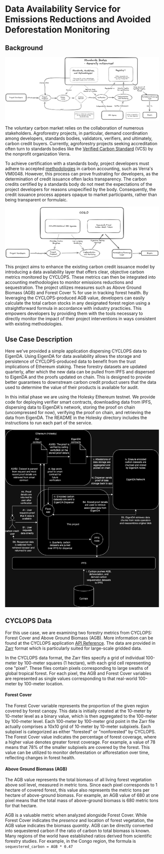 <!-- # EigenDA Exploration -->
# Data Availability Service for Emissions Reductions and Avoided Deforestation Monitoring	

## Background

![market_diagram](models/current_model.png)

The voluntary carbon market relies on the collaboration of numerous stakeholders. Agroforestry projects, in particular, demand coordination among developers, standards bodies, validators, verifiers, and ultimately, carbon credit buyers. Currently, agroforestry projects seeking accreditation often turn to standards bodies like the [Verified Carbon Standard](https://verra.org/programs/verified-carbon-standard/) (VCS) by the nonprofit organization Verra.

To achieve certification with a standards body, project developers must adhere to accepted [methodologies](https://verra.org/methodologies-main/#vcs-program-methodologies) in carbon accounting, such as Verra's VM0048. However, this process can prove frustrating for developers, as the determination of credit issuance often lacks transparency. The carbon credits certified by a standards body do not meet the expectations of the project developers for reasons unspecified by the body. Consequently, the credit issuance process appears opaque to market participants, rather than being transparent or formulaic.

![co2.0_diagram](models/CO2_0_model.png)

This project aims to enhance the existing carbon credit issuance model by introducing a data availability layer that offers clear, objective carbon metrics monitored by CYCLOPS. These metrics can then be integrated into accounting methodologies to monitor emissions reductions and sequestration. The project utilizes measures such as Above Ground Biomass (AGB) and Forest Cover % for use in tracking forest health. By leveraging the CYCLOPS-produced AGB value, developers can easily calculate the total carbon stocks in any designated forest region using a straightforward formula in accordance with industry practicies. This empowers developers by providing them with the tools necessary to directly monitor the impact of their project interventions in ways consistent with existing methodologies.

## Use Case Description

Here we've provided a simple application dispersing CYCLOPS data to EigenDA. Using EigenDA for data availability allows the storage and persistence of CYCLOPS-produced data to benefit from the trust implications of Ethereum staking. These forestry datasets are updated quarterly, after which the new data can be pulled from IPFS and dispersed to EigenDA and the proofs updated on chain. This is designed to provide better guarantees to downstream carbon credit product users that the data used to determine the value of their products is available for audit.

In this initial phase we are using the Holesky Ethereum testnet. We provide code for deploying verifier smart contracts,
downloading data from IPFS, dispersing data to EigenDA's network, storing the proof on chain (uncompressed for now), verifying the proof on chain, and retrieving the data from EigenDA. The README in the Holesky directory includes the instructions to run each part of the service.

![diagram](models/eigenda-explore-final.jpg)

## CYCLOPS Data

For this use case, we are examining two forestry metrics from CYCLOPS: Forest Cover and Above Ground Biomass (AGB). More information can be found at the CYCLOPS application [API Reference](https://api.cyclops.ai/docs/api). The data are provided in [Zarr](https://zarr.dev/) format which is particularly suited for large-scale gridded data.

In the CYCLOPS data format, the Zarr files specify a grid of individual 100-meter by 100-meter squares (1 hectare), with each grid cell representing one "pixel". These files contain pixels corresponding to large swaths of global tropical forest. For each pixel, the AGB and Forest Cover variables are represented as single values corresponding to that real-world 100-meter by 100-meter location.

#### Forest Cover

The Forest Cover variable represents the proportion of the given region covered by forest canopy. This data is initially created at the 10-meter by 10-meter level as a binary value, which is then aggregated to the 100-meter by 100-meter level. Each 100-meter by 100-meter grid point in the Zarr file actually comprises a 10x10 grid of 10-meter by 10-meter subpixels. Each subpixel is categorized as either "forested" or "nonforested" by CYCLOPS. The Forest Cover value indicates the percentage of forest coverage, where a higher value denotes greater forest coverage. For example, a value of 78 means that 78% of the smaller subpixels are covered by the forest. This value can be utilized to monitor deforestation or afforestation over time, reflecting changes in forest health.

#### Above Ground Biomass (AGB)

The AGB value represents the total biomass of all living forest vegetation above soil level, measured in metric tons. Since each pixel corresponds to 1 hectare of covered forest, this value also represents the metric tons per hectare of above-ground biomass. For example, an AGB value of 680 at one pixel means that the total mass of above-ground biomass is 680 metric tons for that hectare.

AGB is a valuable metric when analyzed alongside Forest Cover. While Forest Cover indicates the _presence_ and location of forest vegetation, the AGB value indicates the biomass _quantity_. AGB can be directly converted into sequestered carbon if the ratio of carbon to total biomass is known. Many regions of the world have established ratios derived from scientific forestry studies. For example, in the Congo region, the formula is `sequestered_carbon = AGB * 0.47`


